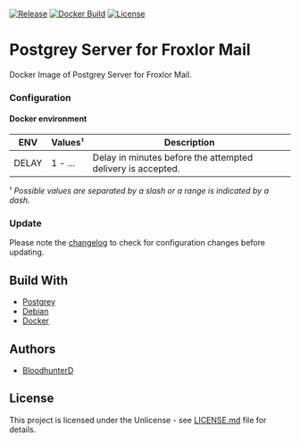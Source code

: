 [![Release](https://img.shields.io/github/v/release/bloodhunterd/froxlor-mail-postgrey-docker?include_prereleases&style=for-the-badge)](https://github.com/bloodhunterd/froxlor-mail-postgrey-docker/releases)
[![Docker Build](https://img.shields.io/docker/cloud/build/bloodhunterd/froxlor-mail-postgrey?style=for-the-badge)](https://hub.docker.com/r/bloodhunterd/froxlor-mail-postgrey)
[![License](https://img.shields.io/github/license/bloodhunterd/froxlor-mail-postgrey-docker?style=for-the-badge)](https://github.com/bloodhunterd/froxlor-mail-postgrey-docker/blob/master/LICENSE)

# Postgrey Server for Froxlor Mail

Docker Image of Postgrey Server for Froxlor Mail.

### Configuration

#### Docker environment

| ENV | Values¹ | Description
|--- |--- |---
| DELAY | 1 - ... | Delay in minutes before the attempted delivery is accepted.

¹ *Possible values are separated by a slash or a range is indicated by a dash.*

### Update

Please note the [changelog](https://github.com/bloodhunterd/froxlor-mail-postgrey-docker/blob/master/CHANGELOG.md) to check for configuration changes before updating.

## Build With

* [Postgrey](https://postgrey.schweikert.ch/)
* [Debian](https://www.debian.org/)
* [Docker](https://www.docker.com/)

## Authors

* [BloodhunterD](https://github.com/bloodhunterd)

## License

This project is licensed under the Unlicense - see [LICENSE.md](https://github.com/bloodhunterd/froxlor-mail-postgrey-docker/blob/master/LICENSE) file for details.
